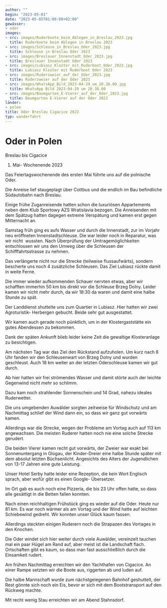 ```yaml
---
author: ""
begin: "2023-05-01"
date: "2023-05-05T01:00:00+02:00"
gewässer:
- oder
images:
- src: images/Ruderboote_beim_Ablegen_in_Breslau_2023.jpg
  title: Ruderboote beim Ablegen in Breslau 2023
- src: images/Schleuse_in_Breslau_Oder_2023.jpg
  title: Schleuse in Breslau Oder 2023
- src: images/Breslauer_Innenstadt_Oder_2023.jpg
  title: Breslauer Innenstadt Oder 2023
- src: images/Lubiasz_Kloster_mit_Ruderboot_Oder_2023.jpg
  title: Lubiasz Kloster mit Ruderboot Oder 2023
- src: images/Ruderzweier_auf_der_Oder_2023.jpg
  title: Ruderzweier auf der Oder 2023
- src: images/WhatsApp_Bild_2023-04-29_um_20.38.00.jpg
  title: WhatsApp Bild 2023-04-29 um 20.38.00
- src: images/Baumgarten_E-Vierer_auf_der_Oder_2023.jpg
  title: Baumgarten E-Vierer auf der Oder 2023
länder:
- polen
title: Oder Breslau Cigacice 2023
typ: wanderfahrt
---
```



# Oder in Polen


Breslau bis Cigacice

1. Mai- Wochenende 2023

Das Feiertagswochenende des ersten Mai führte uns auf die polnische Oder.

Die Anreise lief staugeplagt über Cottbus und die endlich im Bau befindliche Südautobahn nach Breslau.

Einige frühe Zuganreisende hatten schon die luxuriösen Appartements neben dem Klub Sportowy AZS Wratislavia bezogen. Die Anreisenden mit dem Spätzug hatten dagegen extreme Verspätung und kamen erst gegen Mitternacht an.

Samstag früh ging es aufs Wasser und durch die Innenstadt, zur im Vorjahr neu eröffneten Innenstadtschleuse. Die war leider noch in Reparatur, was wir nicht  wussten. Nach Überprüfung der Umtragemöglichkeiten entschlossen wir uns den Umweg über die Schleusen der Schifffahrtsstrasse zu nehmen.

Das verlängerte nicht nur die Strecke (teilweise flussaufwärts), sondern bescherte uns noch 4 zusätzliche Schleusen. Das Ziel Lubiasz rückte damit in weite Ferne.

Die immer wieder aufkommenden Schauer nervten etwas, aber wir schafften immerhin 50 km bis direkt vor die Schleuse Brzeg Dolny. Leider kamen wir nicht mehr durch, da wir 18:30 da waren und damit eine halbe Stunde zu spät.

Der Landdienst shuttelte uns zum Quartier in Lubiasz. Hier hatten wir zwei Agroturistik- Herbergen gebucht. Beide sehr gut ausgestattet.

Wir kamen auch gerade noch pünktlich, um in der Klostergaststätte ein gutes Abendessen zu bekommen.

Dank der späten Ankunft blieb leider keine Zeit die gewaltige Klosteranlage zu besichtigen.

Am nächsten Tag war das Ziel den Rückstand aufzuholen. Um kurz nach 8 Uhr fanden wir den Schleusenwart von Brzeg Dolny und wurden geschleust. Auch 18 km weiter an der letzten Oderschleuse kamen wir gut durch.

Ab hier hatten wir frei strömendes Wasser und damit störte auch der leichte Gegenwind nicht mehr so schlimm.

Dazu kam noch strahlender Sonnenschein und 14 Grad, nahezu ideales Ruderwetter.

Die uns umgebenden Auwälder sorgten zeitweise für Windschutz und am Nachmittag schlief der Wind dann ein, so dass wir ganz gut vorwärts kamen.

Allerdings war die Strecke, wegen der Probleme am Vortag auch auf 113 km angewachsen. Die meisten Ruderer hatten noch nie eine solche Strecke gerudert.

Die beiden Vierer kamen recht gut vorwärts, der Zweier war exakt bei Sonnenuntergang in Glogau, der Kinder-Dreier eine halbe Stunde später mit dem absolut letzten Büchsenlicht. Angesichts des Alters der Jugendlichen von 13-17 Jahren eine gute Leistung.

Unser Hotel Serby hatte leider eine Rezeption, die kein Wort Englisch sprach, aber wofür gibt es einen Google- Übersetzer.

Im Ort gab es auch noch eine Pizzeria, die bis 23 Uhr offen hatte, so dass alle gesättigt in die Betten fallen konnten.

Nach einen reichhaltigen Frühstück ging es wieder auf die Oder. Heute nur 81 km. Es war noch wärmer als am Vortag und der Wind hatte auf leichten Schiebewind gedreht. Wir konnten unser Glück kaum fassen.

Allerdings steckten einigen Ruderern noch die Strapazen des Vortages in den Knochen.

Die Oder windet sich hier weiter durch viele Auwälder, vereinzelt tauchen mal ein paar Hügel am Rand auf, aber meist ist die Landschaft flach. Ortschaften gibt es kaum, so dass man fast ausschließlich durch die Einsamkeit rudert.

Am frühen Nachmittag erreichten wir den Yachthafen von Cigacice. An einer Rampe setzten wir die Boote aus, riggerten ab und luden auf.

Die halbe Mannschaft wurde zum nächstgelegenen Bahnhof geshuttelt, der Rest gönnte sich noch ein Eis, bevor er sich mit dem Bootstransport auf den Rückweg machte.

Mit recht wenig Stau erreichten wir am Abend Stahnsdorf.
